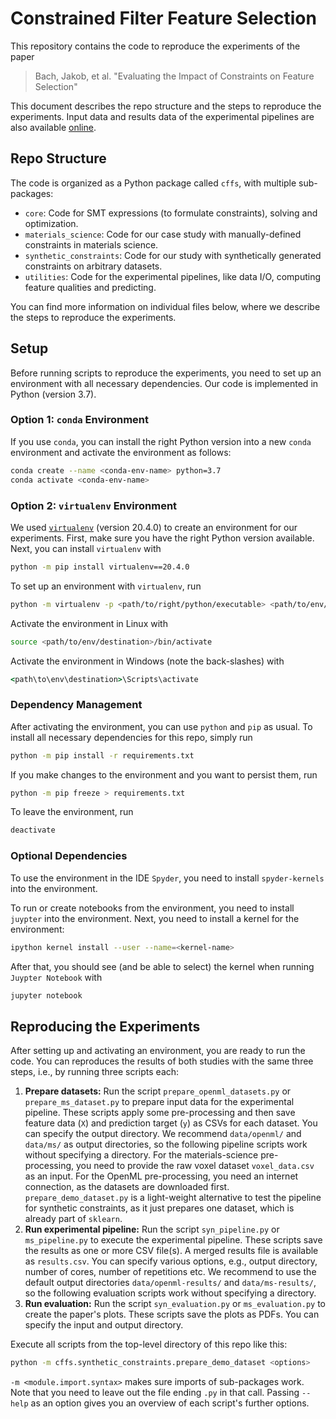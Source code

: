 # Constrained Filter Feature Selection

This repository contains the code to reproduce the experiments of the paper

> Bach, Jakob, et al. "Evaluating the Impact of Constraints on Feature Selection"

This document describes the repo structure and the steps to reproduce the experiments.
Input data and results data of the experimental pipelines are also available [online](https://bwdatadiss.kit.edu/dataset/xxx).

## Repo Structure

The code is organized as a Python package called `cffs`, with multiple sub-packages:

- `core`: Code for SMT expressions (to formulate constraints), solving and optimization.
- `materials_science`: Code for our case study with manually-defined constraints in materials science.
- `synthetic_constraints`: Code for our study with synthetically generated constraints on arbitrary datasets.
- `utilities`: Code for the experimental pipelines, like data I/O, computing feature qualities and predicting.

You can find more information on individual files below, where we describe the steps to reproduce the experiments.

## Setup

Before running scripts to reproduce the experiments, you need to set up an environment with all necessary dependencies.
Our code is implemented in Python (version 3.7).

### Option 1: `conda` Environment

If you use `conda`, you can install the right Python version into a new `conda` environment
and activate the environment as follows:

```bash
conda create --name <conda-env-name> python=3.7
conda activate <conda-env-name>
```

### Option 2: `virtualenv` Environment

We used [`virtualenv`](https://virtualenv.pypa.io/) (version 20.4.0) to create an environment for our experiments.
First, make sure you have the right Python version available.
Next, you can install `virtualenv` with

```bash
python -m pip install virtualenv==20.4.0
```

To set up an environment with `virtualenv`, run


```bash
python -m virtualenv -p <path/to/right/python/executable> <path/to/env/destination>
```

Activate the environment in Linux with

```bash
source <path/to/env/destination>/bin/activate
```

Activate the environment in Windows (note the back-slashes) with

```cmd
<path\to\env\destination>\Scripts\activate
```

### Dependency Management

After activating the environment, you can use `python` and `pip` as usual.
To install all necessary dependencies for this repo, simply run

```bash
python -m pip install -r requirements.txt
```

If you make changes to the environment and you want to persist them, run

```bash
python -m pip freeze > requirements.txt
```

To leave the environment, run

```bash
deactivate
```

### Optional Dependencies

To use the environment in the IDE `Spyder`, you need to install `spyder-kernels` into the environment.

To run or create notebooks from the environment, you need to install `juypter` into the environment.
Next, you need to install a kernel for the environment:

```bash
ipython kernel install --user --name=<kernel-name>
```

After that, you should see (and be able to select) the kernel when running `Juypter Notebook` with

```bash
jupyter notebook
```

## Reproducing the Experiments

After setting up and activating an environment, you are ready to run the code.
You can reproduces the results of both studies with the same three steps, i.e., by running three scripts each:

1. **Prepare datasets:**
Run the script `prepare_openml_datasets.py` or `prepare_ms_dataset.py` to prepare input data for the experimental pipeline.
These scripts apply some pre-processing and then save feature data (`X`) and prediction target (`y`) as CSVs for each dataset.
You can specify the output directory.
We recommend `data/openml/` and `data/ms/` as output directories, so the following pipeline scripts work without specifying a directory.
For the materials-science pre-processing, you need to provide the raw voxel dataset `voxel_data.csv` as an input.
For the OpenML pre-processing, you need an internet connection, as the datasets are downloaded first.
`prepare_demo_dataset.py` is a light-weight alternative to test the pipeline for synthetic constraints,
as it just prepares one dataset, which is already part of `sklearn`.
2. **Run experimental pipeline:**
Run the script `syn_pipeline.py` or `ms_pipeline.py` to execute the experimental pipeline.
These scripts save the results as one or more CSV file(s).
A merged results file is available as `results.csv`.
You can specify various options, e.g., output directory, number of cores, number of repetitions etc.
We recommend to use the default output directories `data/openml-results/` and `data/ms-results/`,
so the following evaluation scripts work without specifying a directory.
3. **Run evaluation:**
Run the script `syn_evaluation.py` or `ms_evaluation.py` to create the paper's plots.
These scripts save the plots as PDFs.
You can specify the input and output directory.

Execute all scripts from the top-level directory of this repo like this:

```bash
python -m cffs.synthetic_constraints.prepare_demo_dataset <options>
```

`-m <module.import.syntax>` makes sure imports of sub-packages work.
Note that you need to leave out the file ending `.py` in that call.
Passing `--help` as an option gives you an overview of each script's further options.
